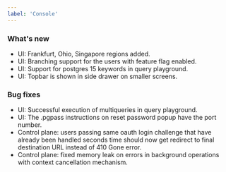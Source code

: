 ```yaml
---
label: 'Console'
---
```


### What's new

- UI: Frankfurt, Ohio, Singapore regions added.
- UI: Branching support for the users with feature flag enabled.
- UI: Support for postgres 15 keywords in query playground.
- UI: Topbar is shown in side drawer on smaller screens.

### Bug fixes

- UI: Successful execution of multiqueries in query playground.
- UI: The .pgpass instructions on reset password popup have the port number.
- Control plane: users passing same oauth login challenge that have already been handled seconds time should now get redirect to final destination URL instead of 410 Gone error. 
- Control plane: fixed memory leak on errors in background operations with context cancellation mechanism. 
